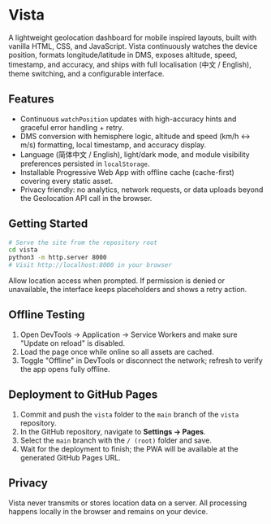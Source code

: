 # Vista

A lightweight geolocation dashboard for mobile inspired layouts, built with vanilla HTML, CSS, and JavaScript. Vista continuously watches the device position, formats longitude/latitude in DMS, exposes altitude, speed, timestamp, and accuracy, and ships with full localisation (中文 / English), theme switching, and a configurable interface.

## Features

- Continuous `watchPosition` updates with high-accuracy hints and graceful error handling + retry.
- DMS conversion with hemisphere logic, altitude and speed (km/h ↔ m/s) formatting, local timestamp, and accuracy display.
- Language (简体中文 / English), light/dark mode, and module visibility preferences persisted in `localStorage`.
- Installable Progressive Web App with offline cache (cache-first) covering every static asset.
- Privacy friendly: no analytics, network requests, or data uploads beyond the Geolocation API call in the browser.

## Getting Started

```bash
# Serve the site from the repository root
cd vista
python3 -m http.server 8000
# Visit http://localhost:8000 in your browser
```

Allow location access when prompted. If permission is denied or unavailable, the interface keeps placeholders and shows a retry action.

## Offline Testing

1. Open DevTools → Application → Service Workers and make sure "Update on reload" is disabled.
2. Load the page once while online so all assets are cached.
3. Toggle "Offline" in DevTools or disconnect the network; refresh to verify the app opens fully offline.

## Deployment to GitHub Pages

1. Commit and push the `vista` folder to the `main` branch of the `vista` repository.
2. In the GitHub repository, navigate to **Settings → Pages**.
3. Select the `main` branch with the `/ (root)` folder and save.
4. Wait for the deployment to finish; the PWA will be available at the generated GitHub Pages URL.

## Privacy

Vista never transmits or stores location data on a server. All processing happens locally in the browser and remains on your device.
